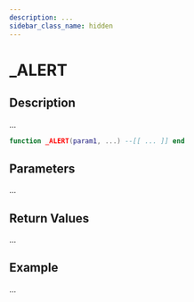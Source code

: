 ```yaml
---
description: ...
sidebar_class_name: hidden
---
```


# _ALERT

## Description

...

```lua
function _ALERT(param1, ...) --[[ ... ]] end
```

## Parameters

...

## Return Values

...

## Example

...

